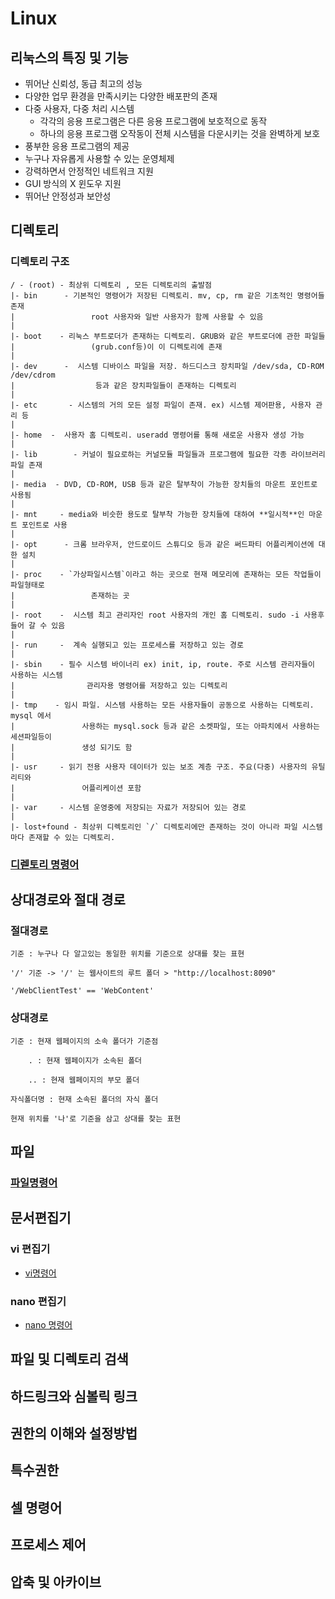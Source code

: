 # Linux

## 리눅스의 특징 및 기능

- 뛰어난 신뢰성, 동급 최고의 성능
- 다양한 업무 환경을 만족시키는 다양한 배포판의 존재
- 다중 사용자, 다중 처리 시스템
    - 각각의 응용 프로그램은 다른 응용 프로그램에 보호적으로 동작
    - 하나의 응용 프로그램 오작동이 전체 시스템을 다운시키는 것을 완벽하게 보호
- 풍부한 응용 프로그램의 제공
- 누구나 자유롭게 사용할 수 있는 운영체제
- 강력하면서 안정적인 네트워크 지원
- GUI 방식의 X 윈도우 지원
- 뛰어난 안정성과 보안성



## 디렉토리 
### 디렉토리 구조

```
/ - (root) - 최상위 디렉토리 , 모든 디렉토리의 출발점
|- bin      - 기본적인 명령어가 저장된 디렉토리. mv, cp, rm 같은 기초적인 명령어들 존재
|                 root 사용자와 일반 사용자가 함께 사용할 수 있음           
|
|- boot    - 리눅스 부트로더가 존재하는 디렉토리. GRUB와 같은 부트로더에 관한 파일들
|                 (grub.conf등)이 이 디렉토리에 존재
|
|- dev      -  시스템 디바이스 파일을 저장. 하드디스크 장치파일 /dev/sda, CD-ROM /dev/cdrom 
|                  등과 같은 장치파일들이 존재하는 디렉토리
|
|- etc       - 시스템의 거의 모든 설정 파일이 존재. ex) 시스템 제어판용, 사용자 관리 등
|
|- home  -  사용자 홈 디렉토리. useradd 명령어를 통해 새로운 사용자 생성 가능
|
|- lib        - 커널이 필요로하는 커널모듈 파일들과 프로그램에 필요한 각종 라이브러리 파일 존재
|
|- media  - DVD, CD-ROM, USB 등과 같은 탈부착이 가능한 장치들의 마운트 포인트로 사용됨
|
|- mnt     - media와 비슷한 용도로 탈부착 가능한 장치들에 대하여 **일시적**인 마운트 포인트로 사용
|
|- opt      - 크롬 브라우저, 안드로이드 스튜디오 등과 같은 써드파티 어플리케이션에 대한 설치 
|
|- proc    - `가상파일시스템`이라고 하는 곳으로 현재 메모리에 존재하는 모든 작업들이 파일형태로 
|                 존재하는 곳
|
|- root    -  시스템 최고 관리자인 root 사용자의 개인 홈 디렉토리. sudo -i 사용후 들어 갈 수 있음
|
|- run     -  계속 실행되고 있는 프로세스를 저장하고 있는 경로
| 
|- sbin    - 필수 시스템 바이너리 ex) init, ip, route. 주로 시스템 관리자들이 사용하는 시스템 
|                관리자용 명령어를 저장하고 있는 디렉토리
|
|- tmp    - 임시 파일. 시스템 사용하는 모든 사용자들이 공동으로 사용하는 디렉토리. mysql 에서 
|               사용하는 mysql.sock 등과 같은 소켓파일, 또는 아파치에서 사용하는 세션파일등이 
|               생성 되기도 함
|
|- usr     - 읽기 전용 사용자 데이터가 있는 보조 계층 구조. 주요(다중) 사용자의 유틸리티와 
|               어플리케이션 포함
|
|- var     - 시스템 운영중에 저장되는 자료가 저장되어 있는 경로
|
|- lost+found - 최상위 디렉토리인 `/` 디렉토리에만 존재하는 것이 아니라 파일 시스템마다 존재할 수 있는 디렉토리.
```

### [디렏토리 명령어](https://github.com/SYS-3th/Linux/blob/3f70a02a3cc4a73d92ce5b18f63ef49e8882f567/directory/directorylang.md)

## 상대경로와 절대 경로

### 절대경로
	기준 : 누구나 다 알고있는 동일한 위치를 기준으로 상대를 찾는 표현

	'/' 기준 -> '/' 는 웹사이트의 루트 폴더 > "http://localhost:8090" 

	'/WebClientTest' == 'WebContent'
### 상대경로

	기준 : 현재 웹페이지의 소속 폴더가 기준점

        . : 현재 웹페이지가 소속된 폴더

        .. : 현재 웹페이지의 부모 폴더

	자식폴더명 : 현재 소속된 폴더의 자식 폴더

	현재 위치를 '나'로 기준을 삼고 상대를 찾는 표현


## 파일

### [파일명령어](https://github.com/SYS-3th/Linux/blob/ecf2a0fc8ec26c8b4152081fde3c73e93d3c1676/file/filelang.md)

## 문서편집기 
### vi 편집기
- [vi명령어](https://github.com/SYS-3th/Linux/blob/da89c6ded7b4e913569c9eb40ef9e00273765b60/vilang.md)
### nano 편집기
- [nano 명령어]()
## 파일 및 디렉토리 검색 


## 하드링크와 심볼릭 링크

## 권한의 이해와 설정방법 

## 특수권한 

## 셀 명령어

## 프로세스 제어

## 압축 및 아카이브

 
